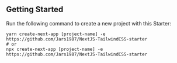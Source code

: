 ## Getting Started

Run the following command to create a new project with this Starter:

```
yarn create-next-app [project-name] -e https://github.com/Jars1987/NextJS-TailwindCSS-starter
# or
npx create-next-app [project-name] -e https://github.com/Jars1987/NextJS-TailwindCSS-starter
```

